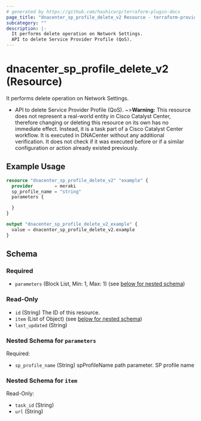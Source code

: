```yaml
---
# generated by https://github.com/hashicorp/terraform-plugin-docs
page_title: "dnacenter_sp_profile_delete_v2 Resource - terraform-provider-dnacenter"
subcategory: ""
description: |-
  It performs delete operation on Network Settings.
  API to delete Service Provider Profile (QoS).
---
```


# dnacenter_sp_profile_delete_v2 (Resource)

It performs delete operation on Network Settings.

- API to delete Service Provider Profile (QoS).
~>**Warning:**
This resource does not represent a real-world entity in Cisco Catalyst Center, therefore changing or deleting this resource on its own has no immediate effect.
Instead, it is a task part of a Cisco Catalyst Center workflow. It is executed in DNACenter without any additional verification. It does not check if it was executed before or if a similar configuration or action already existed previously.

## Example Usage

```terraform
resource "dnacenter_sp_profile_delete_v2" "example" {
  provider        = meraki
  sp_profile_name = "string"
  parameters {

  }
}

output "dnacenter_sp_profile_delete_v2_example" {
  value = dnacenter_sp_profile_delete_v2.example
}
```

<!-- schema generated by tfplugindocs -->
## Schema

### Required

- `parameters` (Block List, Min: 1, Max: 1) (see [below for nested schema](#nestedblock--parameters))

### Read-Only

- `id` (String) The ID of this resource.
- `item` (List of Object) (see [below for nested schema](#nestedatt--item))
- `last_updated` (String)

<a id="nestedblock--parameters"></a>
### Nested Schema for `parameters`

Required:

- `sp_profile_name` (String) spProfileName path parameter. SP profile name


<a id="nestedatt--item"></a>
### Nested Schema for `item`

Read-Only:

- `task_id` (String)
- `url` (String)
